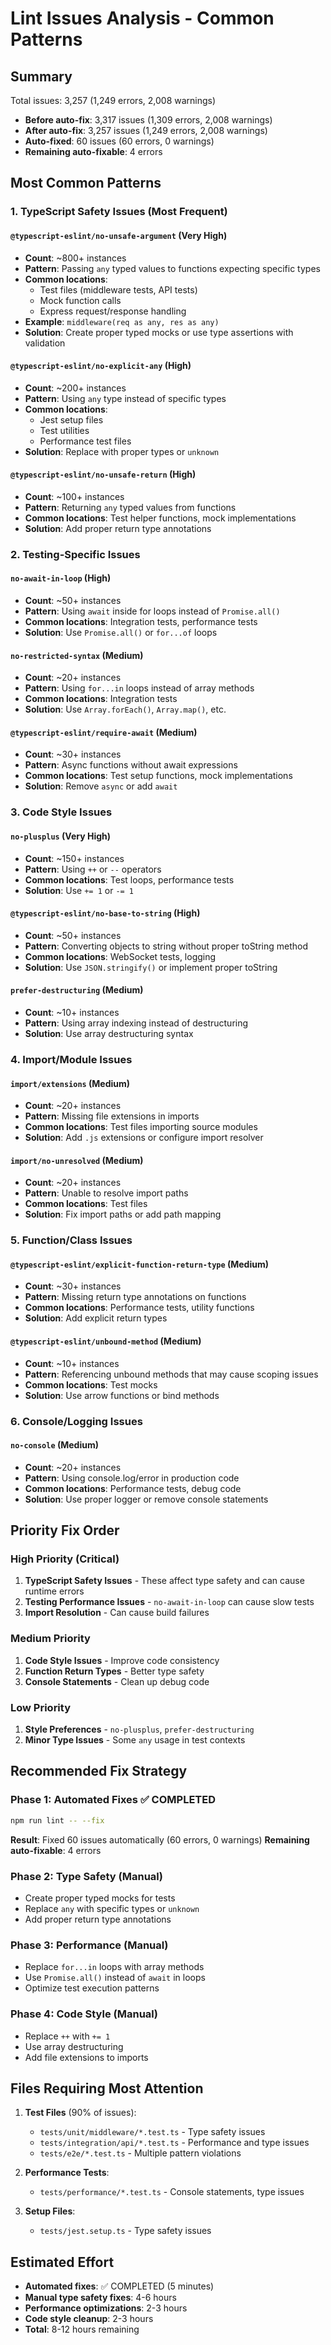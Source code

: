 # Lint Issues Analysis - Common Patterns

## Summary
Total issues: 3,257 (1,249 errors, 2,008 warnings)
- **Before auto-fix**: 3,317 issues (1,309 errors, 2,008 warnings)
- **After auto-fix**: 3,257 issues (1,249 errors, 2,008 warnings)
- **Auto-fixed**: 60 issues (60 errors, 0 warnings)
- **Remaining auto-fixable**: 4 errors

## Most Common Patterns

### 1. TypeScript Safety Issues (Most Frequent)

#### `@typescript-eslint/no-unsafe-argument` (Very High)
- **Count**: ~800+ instances
- **Pattern**: Passing `any` typed values to functions expecting specific types
- **Common locations**: 
  - Test files (middleware tests, API tests)
  - Mock function calls
  - Express request/response handling
- **Example**: `middleware(req as any, res as any)`
- **Solution**: Create proper typed mocks or use type assertions with validation

#### `@typescript-eslint/no-explicit-any` (High)
- **Count**: ~200+ instances
- **Pattern**: Using `any` type instead of specific types
- **Common locations**: 
  - Jest setup files
  - Test utilities
  - Performance test files
- **Solution**: Replace with proper types or `unknown`

#### `@typescript-eslint/no-unsafe-return` (High)
- **Count**: ~100+ instances
- **Pattern**: Returning `any` typed values from functions
- **Common locations**: Test helper functions, mock implementations
- **Solution**: Add proper return type annotations

### 2. Testing-Specific Issues

#### `no-await-in-loop` (High)
- **Count**: ~50+ instances
- **Pattern**: Using `await` inside for loops instead of `Promise.all()`
- **Common locations**: Integration tests, performance tests
- **Solution**: Use `Promise.all()` or `for...of` loops

#### `no-restricted-syntax` (Medium)
- **Count**: ~20+ instances
- **Pattern**: Using `for...in` loops instead of array methods
- **Common locations**: Integration tests
- **Solution**: Use `Array.forEach()`, `Array.map()`, etc.

#### `@typescript-eslint/require-await` (Medium)
- **Count**: ~30+ instances
- **Pattern**: Async functions without await expressions
- **Common locations**: Test setup functions, mock implementations
- **Solution**: Remove `async` or add `await`

### 3. Code Style Issues

#### `no-plusplus` (Very High)
- **Count**: ~150+ instances
- **Pattern**: Using `++` or `--` operators
- **Common locations**: Test loops, performance tests
- **Solution**: Use `+= 1` or `-= 1`

#### `@typescript-eslint/no-base-to-string` (High)
- **Count**: ~50+ instances
- **Pattern**: Converting objects to string without proper toString method
- **Common locations**: WebSocket tests, logging
- **Solution**: Use `JSON.stringify()` or implement proper toString

#### `prefer-destructuring` (Medium)
- **Count**: ~10+ instances
- **Pattern**: Using array indexing instead of destructuring
- **Solution**: Use array destructuring syntax

### 4. Import/Module Issues

#### `import/extensions` (Medium)
- **Count**: ~20+ instances
- **Pattern**: Missing file extensions in imports
- **Common locations**: Test files importing source modules
- **Solution**: Add `.js` extensions or configure import resolver

#### `import/no-unresolved` (Medium)
- **Count**: ~20+ instances
- **Pattern**: Unable to resolve import paths
- **Common locations**: Test files
- **Solution**: Fix import paths or add path mapping

### 5. Function/Class Issues

#### `@typescript-eslint/explicit-function-return-type` (Medium)
- **Count**: ~30+ instances
- **Pattern**: Missing return type annotations on functions
- **Common locations**: Performance tests, utility functions
- **Solution**: Add explicit return types

#### `@typescript-eslint/unbound-method` (Medium)
- **Count**: ~10+ instances
- **Pattern**: Referencing unbound methods that may cause scoping issues
- **Common locations**: Test mocks
- **Solution**: Use arrow functions or bind methods

### 6. Console/Logging Issues

#### `no-console` (Medium)
- **Count**: ~20+ instances
- **Pattern**: Using console.log/error in production code
- **Common locations**: Performance tests, debug code
- **Solution**: Use proper logger or remove console statements

## Priority Fix Order

### High Priority (Critical)
1. **TypeScript Safety Issues** - These affect type safety and can cause runtime errors
2. **Testing Performance Issues** - `no-await-in-loop` can cause slow tests
3. **Import Resolution** - Can cause build failures

### Medium Priority
1. **Code Style Issues** - Improve code consistency
2. **Function Return Types** - Better type safety
3. **Console Statements** - Clean up debug code

### Low Priority
1. **Style Preferences** - `no-plusplus`, `prefer-destructuring`
2. **Minor Type Issues** - Some `any` usage in test contexts

## Recommended Fix Strategy

### Phase 1: Automated Fixes ✅ COMPLETED
```bash
npm run lint -- --fix
```
**Result**: Fixed 60 issues automatically (60 errors, 0 warnings)
**Remaining auto-fixable**: 4 errors

### Phase 2: Type Safety (Manual)
- Create proper typed mocks for tests
- Replace `any` with specific types or `unknown`
- Add proper return type annotations

### Phase 3: Performance (Manual)
- Replace `for...in` loops with array methods
- Use `Promise.all()` instead of `await` in loops
- Optimize test execution patterns

### Phase 4: Code Style (Manual)
- Replace `++` with `+= 1`
- Use array destructuring
- Add file extensions to imports

## Files Requiring Most Attention

1. **Test Files** (90% of issues):
   - `tests/unit/middleware/*.test.ts` - Type safety issues
   - `tests/integration/api/*.test.ts` - Performance and type issues
   - `tests/e2e/*.test.ts` - Multiple pattern violations

2. **Performance Tests**:
   - `tests/performance/*.test.ts` - Console statements, type issues

3. **Setup Files**:
   - `tests/jest.setup.ts` - Type safety issues

## Estimated Effort
- **Automated fixes**: ✅ COMPLETED (5 minutes)
- **Manual type safety fixes**: 4-6 hours
- **Performance optimizations**: 2-3 hours
- **Code style cleanup**: 2-3 hours
- **Total**: 8-12 hours remaining 